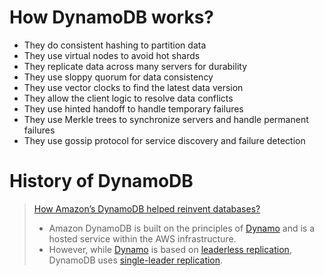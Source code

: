 # How DynamoDB works?
- They do consistent hashing to partition data
- They use virtual nodes to avoid hot shards
- They replicate data across many servers for durability
- They use sloppy quorum for data consistency
- They use vector clocks to find the latest data version
- They allow the client logic to resolve data conflicts
- They use hinted handoff to handle temporary failures
- They use Merkle trees to synchronize servers and handle permanent failures
- They use gossip protocol for service discovery and failure detection

# History of DynamoDB
> [How Amazon’s DynamoDB helped reinvent databases?](https://www.networkworld.com/article/2932313/how-amazon-s-dynamodb-helped-reinvent-databases.html)
> - Amazon DynamoDB is built on the principles of [Dynamo](../../../3_Databases/5_DatabaseInternals/DynamoStyleDatabases.md) and is a hosted service within the AWS infrastructure.
> - However, while [Dynamo](../../../3_Databases/5_DatabaseInternals/DynamoStyleDatabases.md) is based on [leaderless replication](../../../3_Databases/4_Consistency&Replication/Replication.md), DynamoDB uses [single-leader replication](../../../3_Databases/4_Consistency&Replication/Replication.md).